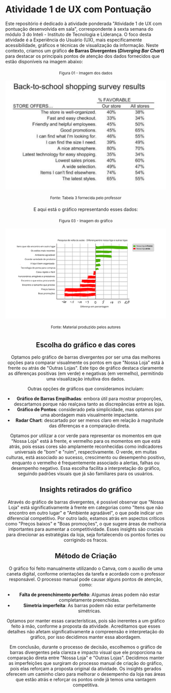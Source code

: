 # Atividade 1 de UX com Pontuação

Este repositório é dedicado à atividade ponderada "Atividade 1 de UX com pontuação desenvolvida em sala", correspondente à sexta semana do módulo 3 do Inteli - Instituto de Tecnologia e Liderança. O foco desta atividade é a Experiência do Usuário (UX), mais especificamente acessibilidade, gráficos e técnicas de visualização da informação. Neste contexto, criamos um gráfico **de Barras Divergentes (*Diverging Bar Chart*)** para destacar os principais pontos de atenção dos dados fornecidos que estão disponíveis na imagem abaixo:

<div align="center">
<sub>Figura 01 - Imagem dos dados</sub>
<br>
<br>
<img alt="Imagem dos dados" src="assets/dados.png">
<br>
<br>
<sup>Fonte: Tabela 3 fornecida pelo professor</sup>

E aqui está o gráfico representando esses dados:

<div align="center">
<sub>Figura 03 - Imagem do gráfico</sub>
<br>
<br>
<img alt="Imagem do gráfico" src="assets/ponderadaUX.svg">
<br>
<br>
<sup>Fonte: Material produzido pelos autores</sup>
  
## Escolha do gráfico e das cores 

Optamos pelo gráfico de barras divergentes por ser uma das melhores opções para comparar visualmente os pontos em que "Nossa Loja" está à frente ou atrás de "Outras Lojas". Este tipo de gráfico destaca claramente as diferenças positivas (em verde) e negativas (em vermelho), permitindo uma visualização intuitiva dos dados.

Outras opções de gráficos que consideramos incluíam:

- **Gráfico de Barras Empilhadas**: embora útil para mostrar proporções, descartamos porque não realçava tanto as discrepâncias entre as lojas.
- **Gráfico de Pontos**: considerado pela simplicidade, mas optamos por uma abordagem mais visualmente impactante.
- **Radar Chart**: descartado por ser menos claro em relação à magnitude das diferenças e a comparação direta.

Optamos por utilizar a cor verde para representar os momentos em que "Nossa Loja" está à frente, e vermelho para os momentos em que está atrás, pois essas cores são amplamente reconhecidas como indicadores universais de "bom" e "ruim", respectivamente. O verde, em muitas culturas, está associado ao sucesso, crescimento ou desempenho positivo, enquanto o vermelho é frequentemente associado a alertas, falhas ou desempenho negativo. Essa escolha facilita a interpretação do gráfico, seguindo padrões visuais que já são familiares para os usuários.

## Insights retirados do gráfico

Através do gráfico de barras divergentes, é possível observar que "Nossa Loja" está significativamente à frente em categorias como "Itens que não encontro em outro lugar" e "Ambiente agradável", o que pode indicar um diferencial competitivo. Por outro lado, estamos atrás em aspectos críticos como "Preços baixos" e "Boas promoções", o que sugere áreas de melhoria importantes para aumentar a competitividade. Esses insights são cruciais para direcionar as estratégias da loja, seja fortalecendo os pontos fortes ou corrigindo os fracos.

## Método de Criação

O gráfico foi feito manualmente utilizando o Canva, com o auxílio de uma caneta digital, conforme orientações da tarefa e acordado com o professor responsável. O processo manual pode causar alguns pontos de atenção, como:

- **Falta de preenchimento perfeito**: Algumas áreas podem não estar completamente preenchidas.
- **Simetria imperfeita**: As barras podem não estar perfeitamente simétricas.

Optamos por manter essas características, pois são inerentes a um gráfico feito à mão, conforme a proposta da atividade. Acreditamos que esses detalhes não afetam significativamente a compreensão e interpretação do gráfico, por isso decidimos manter essa abordagem.

Em conclusão, durante o processo de decisão, escolhemos o gráfico de barras divergentes pela clareza e impacto visual que ele proporciona na comparação direta entre "Nossa Loja" e "Outras Lojas". Decidimos manter as imperfeições que surgiram do processo manual de criação do gráfico, pois elas reforçam a proposta original da atividade. Os insights gerados oferecem um caminho claro para melhorar o desempenho da loja nas áreas que estão atrás e reforçar os pontos onde já temos uma vantagem competitiva.
